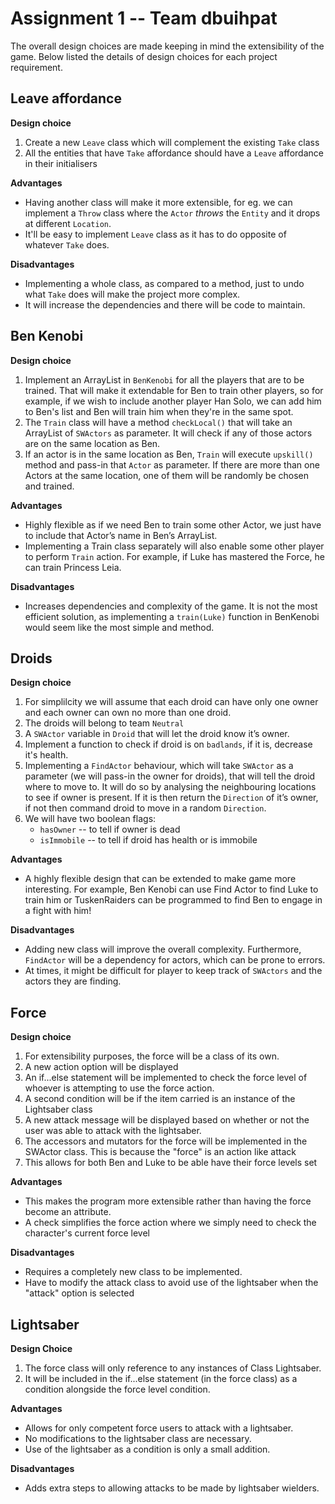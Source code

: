 # Assignment 1 -- Team **dbuihpat**

The overall design choices are made keeping in mind the extensibility of the game.
Below listed the details of design choices for each project requirement.

## Leave affordance

**Design choice**
1. Create a new `Leave` class which will complement the existing `Take` class
2. All the entities that have `Take` affordance should have a `Leave` affordance in their initialisers

**Advantages**
- Having another class will make it more extensible, for eg. we can implement a `Throw` class where the `Actor` *throws* the `Entity` and it drops at different `Location`.
- It'll be easy to implement `Leave` class as it has to do opposite of whatever `Take` does.

**Disadvantages**
- Implementing a whole class, as compared to a method, just to undo what `Take` does will make the project more complex.
- It will increase the dependencies and there will be code to maintain.

## Ben Kenobi
**Design choice**
1. Implement an ArrayList in `BenKenobi` for all the players that are to be trained. That will make it extendable for Ben to train other players, so for example, if we wish to include another player Han Solo, we can add him to Ben's list and Ben will train him when they're in the same spot.
2. The `Train` class will have a method `checkLocal()` that will take an ArrayList of `SWActors` as parameter. It will check if any of those actors are on the same location as Ben.
3. If an actor is in the same location as Ben, `Train` will execute `upskill()` method and pass-in that `Actor` as parameter. If there are more than one Actors at the same location, one of them will be randomly be chosen and trained.

**Advantages**
- Highly flexible as if we need Ben to train some other Actor, we just have to include that Actor’s name in Ben’s ArrayList. 
- Implementing a Train class separately will also enable some other player to perform `Train` action. For example, if Luke has mastered the Force, he can train Princess Leia.

**Disadvantages**
- Increases dependencies and complexity of the game. It is not the most efficient solution, as implementing a `train(Luke)` function in BenKenobi would seem like the most simple and  method.


## Droids


**Design choice**

1. For simplilcity we will assume that each droid can have only one owner and each owner can own no more than one droid.
2. The droids will belong to team `Neutral`
3. A `SWActor` variable in `Droid` that will let the droid know it’s owner.
4. Implement a function to check if droid is on `badlands`, if it is, decrease it's health.
5. Implementing a `FindActor` behaviour, which will take `SWActor` as a parameter (we will pass-in the owner for droids), that will tell the droid where to move to. It will do so by analysing the neighbouring locations to see if owner is present. If it is then return the `Direction` of it’s owner, if not then command droid to move in a random `Direction`.
6. We will have two boolean flags:
    - `hasOwner` -- to tell if owner is dead 
    - `isImmobile` -- to tell if droid has health or is immobile


**Advantages**
- A highly flexible design that can be extended to make game more interesting. For example, Ben Kenobi can use Find Actor to find Luke to train him or TuskenRaiders can be programmed to find Ben to engage in a fight with him!

**Disadvantages**

- Adding new class will improve the overall complexity. Furthermore, `FindActor` will be a dependency for actors, which can be prone to errors.
-  At times, it might be difficult for player to keep track of `SWActors` and the actors they are finding.


## Force
**Design choice**
1. For extensibility purposes, the force will be a class of its own. 
2. A new action option will be displayed
3. An if...else statement will be implemented to check the force level of whoever is attempting to use the force action.
4. A second condition will be if the item carried is an instance of the Lightsaber class
4. A new attack message will be displayed based on whether or not the user was able to attack with the lightsaber.
5. The accessors and mutators for the force will be implemented in the SWActor class. This is because the "force" is an action like attack
6. This allows for both Ben and Luke to be able have their force levels set


**Advantages**
- This makes the program more extensible rather than having the force become an attribute.
- A check simplifies the force action where we simply need to check the character's current force level 

**Disadvantages**
- Requires a completely new class to be implemented. 
- Have to modify the attack class to avoid use of the lightsaber when the "attack" option is selected


## Lightsaber
**Design Choice**
1. The force class will only reference to any instances of Class Lightsaber.
2. It will be included in the if...else statement (in the force class) as a condition alongside the force level condition. 

**Advantages**
- Allows for only competent force users to attack with a lightsaber.
- No modifications to the lightsaber class are necessary.
- Use of the lightsaber as a condition is only a small addition. 

**Disadvantages**
- Adds extra steps to allowing attacks to be made by lightsaber wielders. 